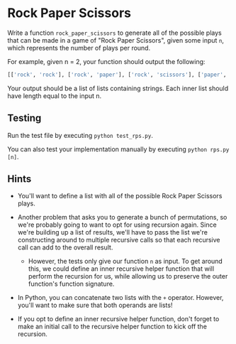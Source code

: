 # Rock Paper Scissors

Write a function `rock_paper_scissors` to generate all of the possible plays that can be made in a game of "Rock Paper Scissors", given some input `n`, which represents the number of plays per round.

For example, given n = 2, your function should output the following:

```python
[['rock', 'rock'], ['rock', 'paper'], ['rock', 'scissors'], ['paper', 'rock'], ['paper', 'paper'], ['paper', 'scissors'], ['scissors', 'rock'], ['scissors', 'paper'], ['scissors', 'scissors']]
```

Your output should be a list of lists containing strings. Each inner list should have length equal to the input n.

## Testing

Run the test file by executing `python test_rps.py`.

You can also test your implementation manually by executing `python rps.py [n]`.

## Hints

- You'll want to define a list with all of the possible Rock Paper Scissors plays.

- Another problem that asks you to generate a bunch of permutations, so we're probably going to want to opt for using recursion again. Since we're building up a list of results, we'll have to pass the list we're constructing around to multiple recursive calls so that each recursive call can add to the overall result.

  - However, the tests only give our function `n` as input. To get around this, we could define an inner recursive helper function that will perform the recursion for us, while allowing us to preserve the outer function's function signature.

- In Python, you can concatenate two lists with the `+` operator. However, you'll want to make sure that both operands are lists!

- If you opt to define an inner recursive helper function, don't forget to make an initial call to the recursive helper function to kick off the recursion.

